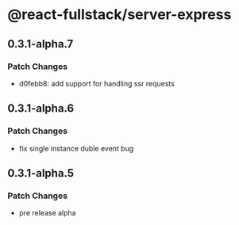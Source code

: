 # @react-fullstack/server-express

## 0.3.1-alpha.7

### Patch Changes

- d0febb8: add support for handling ssr requests

## 0.3.1-alpha.6

### Patch Changes

- fix single instance duble event bug

## 0.3.1-alpha.5

### Patch Changes

- pre release alpha
